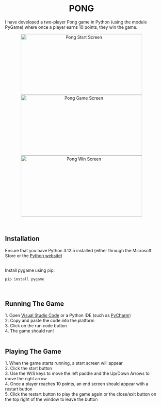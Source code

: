 <h1 align="center">PONG</h1>
I have developed a two-player Pong game in Python (using the module PyGame) where once a player earns 10 points, they win the game.
<p style="display:inline-block;" align="center">
  <img src="https://lh3.googleusercontent.com/pw/AP1GczNHB8ewdkZANMZD6WEynaA8e0N0dTrWLlfl95qNNP5OwtJQFTGdMlSfELUPzCIOMZBaqNKYKv3u-HI7xwg2nC_2T0Rv_dlNbu94S-fBAUyMvBQpAy4=w600-h315-p-k" alt="Pong Start Screen" width=400 height=200/>
  <img src="https://lh3.googleusercontent.com/pw/AP1GczMaefSOuA9N2ohhAJ0PbaMj6rR9ZF94ezalBqq0vkgfNy1oP7oOcgzgyI9C1cAIvTQm3u7vpaRc_W2xKuJI_EQlGGGOCDvp4SsRcKH0HQ12nLN34lg=w600-h315-p-k" alt="Pong Game Screen" width=400 height=200/>
  <img src="https://lh3.googleusercontent.com/pw/AP1GczNJktwtJZtQy-jq-NVXS8aidkyEAutX_bmeEaSpocVFrNgjEJRHiEfazJcxCdQOO2gpU17cK5s7dJGHMl_J7NDQnAGrtJ83-vt3vp9B_vvaLAd-ENc=w600-h315-p-k" alt="Pong Win Screen" width=400 height=200/>
</p>
<br>
</br>

<h2>Installation</h2>
Ensure that you have Python 3.12.5 installed (either through the Microsoft Store or the <a href = "https://www.python.org/downloads/">Python website</a>)
<br>
</br>

Install pygame using pip:
```bash
pip install pygame
```

<br />
<h2>Running The Game</h2>
1. Open <a href="https://code.visualstudio.com/download">Visual Studio Code</a> or a Python IDE (such as <a href="https://www.jetbrains.com/pycharm/download/?section=windows">PyCharm</a>) <br />
2. Copy and paste the code into the platform <br />
3. Click on the run code button <br />
4. The game should run!


<br>
</br>
<h2>Playing The Game</h2>
1. When the game starts running, a start screen will appear <br />
2. Click the start button <br />
3. Use the W/S keys to move the left paddle and the Up/Down Arrows to move the right arrow <br />
4. Once a player reaches 10 points, an end screen should appear with a restart button <br />
5. Click the restart button to play the game again or the close/exit button on the top right of the window to leave the button
